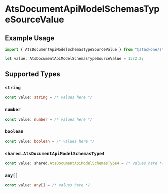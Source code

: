 # AtsDocumentApiModelSchemasTypeSourceValue

## Example Usage

```typescript
import { AtsDocumentApiModelSchemasTypeSourceValue } from "@stackone/stackone-client-ts/sdk/models/shared";

let value: AtsDocumentApiModelSchemasTypeSourceValue = 1372.2;
```

## Supported Types

### `string`

```typescript
const value: string = /* values here */
```

### `number`

```typescript
const value: number = /* values here */
```

### `boolean`

```typescript
const value: boolean = /* values here */
```

### `shared.AtsDocumentApiModelSchemasType4`

```typescript
const value: shared.AtsDocumentApiModelSchemasType4 = /* values here */
```

### `any[]`

```typescript
const value: any[] = /* values here */
```


